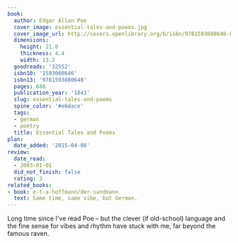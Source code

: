 ```yaml
---
book:
  author: Edgar Allan Poe
  cover_image: essential-tales-and-poems.jpg
  cover_image_url: http://covers.openlibrary.org/b/isbn/9781593080648-L.jpg
  dimensions:
    height: 21.0
    thickness: 4.4
    width: 13.2
  goodreads: '32552'
  isbn10: '1593080646'
  isbn13: '9781593080648'
  pages: 688
  publication_year: '1843'
  slug: essential-tales-and-poems
  spine_color: '#e6dace'
  tags:
  - german
  - poetry
  title: Essential Tales and Poems
plan:
  date_added: '2015-04-08'
review:
  date_read:
  - 2003-01-01
  did_not_finish: false
  rating: 3
related_books:
- book: e-t-a-hoffmann/der-sandmann
  text: Same time, same vibe, but German.
---
```

Long time since I've read Poe – but the clever (if old-school) language and the fine sense for vibes and rhythm have
stuck with me, far beyond the famous raven.
